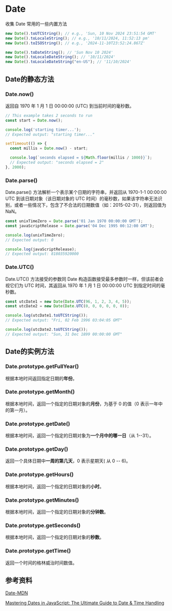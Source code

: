 # Date

收集 Date 常用的一些内置方法

```js
new Date().toUTCString(); // e.g., 'Sun, 10 Nov 2024 23:51:54 GMT'
new Date().toLocaleString(); // e.g., '10/11/2024, 11:52:13 pm'
new Date().toISOString(); // e.g., '2024-11-10T23:52:24.867Z'

new Date().toDateString(); // 'Sun Nov 10 2024'
new Date().toLocaleDateString(); // '10/11/2024'
new Date().toLocaleDateString("en-US"); // '11/10/2024'
```

## Date的静态方法

### Date.now()

返回自 1970 年 1 月 1 日 00:00:00 (UTC) 到当前时间的毫秒数。

```js
// This example takes 2 seconds to run
const start = Date.now();

console.log('starting timer...');
// Expected output: "starting timer..."

setTimeout(() => {
  const millis = Date.now() - start;

  console.log(`seconds elapsed = ${Math.floor(millis / 1000)}`);
  // Expected output: "seconds elapsed = 2"
}, 2000);
```

### Date.parse()

Date.parse() 方法解析一个表示某个日期的字符串，并返回从 1970-1-1 00:00:00 UTC 到该日期对象（该日期对象的 UTC 时间）的毫秒数，如果该字符串无法识别，或者一些情况下，包含了不合法的日期数值（如：2015-02-31），则返回值为 NaN。

```js
const unixTimeZero = Date.parse('01 Jan 1970 00:00:00 GMT');
const javaScriptRelease = Date.parse('04 Dec 1995 00:12:00 GMT');

console.log(unixTimeZero);
// Expected output: 0

console.log(javaScriptRelease);
// Expected output: 818035920000
```

### Date.UTC()

Date.UTC() 方法接受的参数同 Date 构造函数接受最多参数时一样，但该前者会视它们为 UTC 时间，其返回从 1970 年 1 月 1 日 00:00:00 UTC 到指定时间的毫秒数。

```js
const utcDate1 = new Date(Date.UTC(96, 1, 2, 3, 4, 5));
const utcDate2 = new Date(Date.UTC(0, 0, 0, 0, 0, 0));

console.log(utcDate1.toUTCString());
// Expected output: "Fri, 02 Feb 1996 03:04:05 GMT"

console.log(utcDate2.toUTCString());
// Expected output: "Sun, 31 Dec 1899 00:00:00 GMT"
```

## Date的实例方法

### Date.prototype.getFullYear()

根据本地时间返回指定日期的**年份**。

### Date.prototype.getMonth()

根据本地时间，返回一个指定的日期对象的**月份**，为基于 0 的值（0 表示一年中的第一月）。

### Date.prototype.getDate()

根据本地时间，返回一个指定的日期对象为**一个月中的哪一日**（从 1--31）。

### Date.prototype.getDay()

返回一个具体日期中**一周的第几天**，0 表示星期天( 从 0 -- 6)。

### Date.prototype.getHours()

根据本地时间，返回一个指定的日期对象的**小时**。

### Date.prototype.getMinutes()

根据本地时间，返回一个指定的日期对象的**分钟数**。

### Date.prototype.getSeconds()

根据本地时间，返回一个指定的日期对象的**秒数**。

### Date.prototype.getTime()

返回一个时间的格林威治时间数值。

## 参考资料

[Date-MDN](https://developer.mozilla.org/zh-CN/docs/Web/JavaScript/Reference/Global_Objects/Date/UTC)

[Mastering Dates in JavaScript: The Ultimate Guide to Date & Time Handling](https://dev.to/forthegeeks/mastering-dates-in-javascript-the-ultimate-guide-to-date-time-handling-3l38?context=digest)
